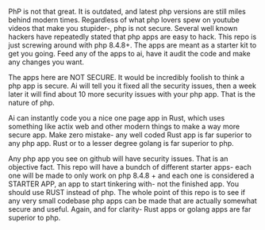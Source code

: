 PhP is not that great. It is outdated, and latest php versions are still miles behind modern times. Regardless of what php lovers spew on youtube videos that make you stupider-, php is not secure. Several well known hackers have repeatedly stated that php apps are easy to hack. This repo is just screwing around with php 8.4.8+. The apps are meant as a starter kit to get you going. Feed any of the apps to ai, have it audit the code and make any changes you want. 

The apps here are NOT SECURE. It would be incredibly foolish to think a php app is secure. Ai will tell you it fixed all the security issues, then a week later it will find about 10 more security issues with your php app. That is the nature of php. 

Ai can instantly code you a nice one page app in Rust, which uses something like actix web and other modern things to make a way more secure app. Make zero mistake- any well coded Rust app is far superior to any php app. Rust or to a lesser degree golang is far superior to php. 

Any php app you see on github will have security issues. That is an objective fact. This repo will have a bundch of different starter apps- each one will be made to only work on php 8.4.8 +   and each one is considered a STARTER APP, an app to start tinkering with- not the finished app. You should use RUST instead of php. The whole point of this repo is to see if any very small codebase php apps can be made that are actually somewhat secure and useful. Again, and for clarity- Rust apps or golang apps are far superior to php. 
